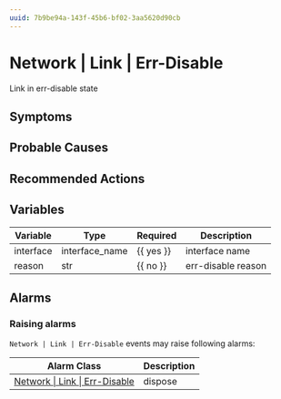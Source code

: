 ```yaml
---
uuid: 7b9be94a-143f-45b6-bf02-3aa5620d90cb
---
```

# Network | Link | Err-Disable

Link in err-disable state

## Symptoms

## Probable Causes

## Recommended Actions

## Variables

| Variable  | Type           | Required  | Description        |
| --------- | -------------- | --------- | ------------------ |
| interface | interface_name | {{ yes }} | interface name     |
| reason    | str            | {{ no }}  | err-disable reason |

## Alarms

### Raising alarms

`Network | Link | Err-Disable` events may raise following alarms:

| Alarm Class                                                                                    | Description |
| ---------------------------------------------------------------------------------------------- | ----------- |
| [Network \| Link \| Err-Disable](../../../alarm-classes-reference/network/link/err-disable.md) | dispose     |
